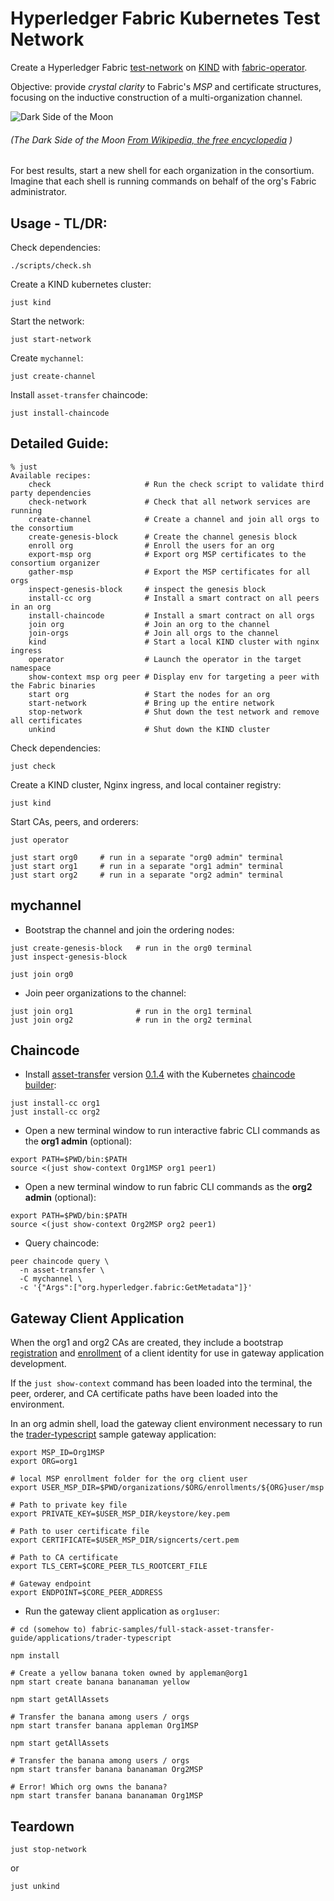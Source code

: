 # Hyperledger Fabric Kubernetes Test Network

Create a 
Hyperledger Fabric [test-network](https://github.com/hyperledger/fabric-samples/tree/main/test-network) 
on [KIND](https://kind.sigs.k8s.io) 
with [fabric-operator](https://github.com/hyperledger-labs/fabric-operator).  

Objective:  provide _crystal clarity_ to Fabric's _MSP_ and certificate structures, 
focusing on the inductive construction of a multi-organization channel.

![Dark Side of the Moon](https://upload.wikimedia.org/wikipedia/en/3/3b/Dark_Side_of_the_Moon.png)
###### (The Dark Side of the Moon [From Wikipedia, the free encyclopedia](https://en.wikipedia.org/wiki/File:Dark_Side_of_the_Moon.png) )

For best results, start a new shell for each organization in the consortium.  Imagine that each
shell is running commands on behalf of the org's Fabric administrator.


## Usage - TL/DR:

Check dependencies: 
```shell
./scripts/check.sh 
```

Create a KIND kubernetes cluster: 
```shell
just kind 
```

Start the network: 
```shell
just start-network
```

Create `mychannel`:
```shell
just create-channel
```

Install `asset-transfer` chaincode:
```shell
just install-chaincode
```


## Detailed Guide: 

```shell
% just 
Available recipes:
    check                     # Run the check script to validate third party dependencies
    check-network             # Check that all network services are running
    create-channel            # Create a channel and join all orgs to the consortium
    create-genesis-block      # Create the channel genesis block
    enroll org                # Enroll the users for an org
    export-msp org            # Export org MSP certificates to the consortium organizer
    gather-msp                # Export the MSP certificates for all orgs
    inspect-genesis-block     # inspect the genesis block
    install-cc org            # Install a smart contract on all peers in an org
    install-chaincode         # Install a smart contract on all orgs
    join org                  # Join an org to the channel
    join-orgs                 # Join all orgs to the channel
    kind                      # Start a local KIND cluster with nginx ingress
    operator                  # Launch the operator in the target namespace
    show-context msp org peer # Display env for targeting a peer with the Fabric binaries
    start org                 # Start the nodes for an org
    start-network             # Bring up the entire network
    stop-network              # Shut down the test network and remove all certificates
    unkind                    # Shut down the KIND cluster
```

Check dependencies: 
```shell
just check
```

Create a KIND cluster, Nginx ingress, and local container registry:
```shell
just kind
```

Start CAs, peers, and orderers:
```shell
just operator 

just start org0     # run in a separate "org0 admin" terminal 
just start org1     # run in a separate "org1 admin" terminal 
just start org2     # run in a separate "org2 admin" terminal 
```


## mychannel 

- Bootstrap the channel and join the ordering nodes:
```shell
just create-genesis-block   # run in the org0 terminal
just inspect-genesis-block

just join org0
```

- Join peer organizations to the channel: 
```shell
just join org1              # run in the org1 terminal
just join org2              # run in the org2 terminal
```


## Chaincode 

- Install [asset-transfer](https://github.com/hyperledger/fabric-samples/tree/main/full-stack-asset-transfer-guide/contracts/asset-transfer-typescript)
  version [0.1.4](https://github.com/hyperledgendary/full-stack-asset-transfer-guide/releases/tag/v0.1.4) with the
  Kubernetes [chaincode builder](https://github.com/hyperledger-labs/fabric-builder-k8s):
```shell
just install-cc org1
just install-cc org2
```

- Open a new terminal window to run interactive fabric CLI commands as the **org1 admin** (optional):
```shell
export PATH=$PWD/bin:$PATH
source <(just show-context Org1MSP org1 peer1)
```

- Open a new terminal window to run fabric CLI commands as the **org2 admin** (optional):
```shell
export PATH=$PWD/bin:$PATH
source <(just show-context Org2MSP org2 peer1)
```

- Query chaincode:
```shell
peer chaincode query \
  -n asset-transfer \
  -C mychannel \
  -c '{"Args":["org.hyperledger.fabric:GetMetadata"]}'     
```


## Gateway Client Application

When the org1 and org2 CAs are created, they include a bootstrap [registration](organizations/org1/org1-ca.yaml#L50-L52) 
and [enrollment](organizations/org1/enroll.sh#L48) of a client identity for use in gateway application development.

If the `just show-context` command has been loaded into the terminal, the peer, orderer, and
CA certificate paths have been loaded into the environment.

In an org admin shell, load the gateway client environment necessary to run the [trader-typescript](https://github.com/hyperledger/fabric-samples/tree/main/full-stack-asset-transfer-guide/applications/trader-typescript) 
sample gateway application:
```shell
export MSP_ID=Org1MSP        
export ORG=org1

# local MSP enrollment folder for the org client user
export USER_MSP_DIR=$PWD/organizations/$ORG/enrollments/${ORG}user/msp

# Path to private key file 
export PRIVATE_KEY=$USER_MSP_DIR/keystore/key.pem

# Path to user certificate file
export CERTIFICATE=$USER_MSP_DIR/signcerts/cert.pem

# Path to CA certificate
export TLS_CERT=$CORE_PEER_TLS_ROOTCERT_FILE

# Gateway endpoint
export ENDPOINT=$CORE_PEER_ADDRESS
```

- Run the gateway client application as `org1user`: 
```shell
# cd (somehow to) fabric-samples/full-stack-asset-transfer-guide/applications/trader-typescript 

npm install
``` 

```shell
# Create a yellow banana token owned by appleman@org1 
npm start create banana bananaman yellow

npm start getAllAssets

# Transfer the banana among users / orgs 
npm start transfer banana appleman Org1MSP

npm start getAllAssets

# Transfer the banana among users / orgs 
npm start transfer banana bananaman Org2MSP

# Error! Which org owns the banana? 
npm start transfer banana bananaman Org1MSP
```


## Teardown

```shell
just stop-network
```
or
```shell
just unkind
```
